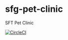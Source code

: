 # sfg-pet-clinic
SFT Pet Clinic

[![CircleCI](https://circleci.com/gh/FreeCodeUserJack/sfg-pet-clinic.svg?style=svg&circle-token=336004b7e476d36e536d900966113e316d7d4249)](https://app.circleci.com/pipelines/github/FreeCodeUserJack/sfg-pet-clinic)
